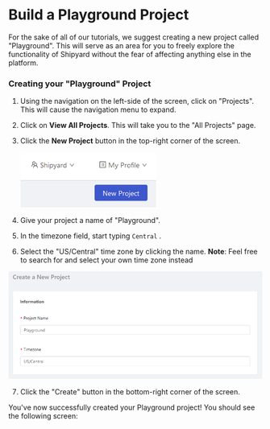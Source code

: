# Build a Playground Project

For the sake of all of our tutorials, we suggest creating a new project called "Playground". This will serve as an area for you to freely explore the functionality of Shipyard without the fear of affecting anything else in the platform.

### Creating your "Playground" Project

1. Using the navigation on the left-side of the screen, click on "Projects". This will cause the navigation menu to expand.
2. Click on **View All Projects**. This will take you to the "All Projects" page.
3. Click the **New Project** button in the top-right corner of the screen.  


   ![](../.gitbook/assets/image%20%284%29.png)

4. Give your project a name of "Playground".
5. In the timezone field, start typing `Central` .
6. Select the "US/Central" time zone by clicking the name.  **Note**: Feel free to search for and select your own time zone instead

![](../.gitbook/assets/image%20%286%29.png)

7. Click the "Create" button in the bottom-right corner of the screen.

You've now successfully created your Playground project! You should see the following screen:

